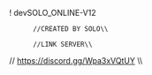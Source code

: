 !                                  devSOLO_ONLINE-V12

          //CREATED BY SOLO\\
       
          //LINK SERVER\\
//  https://discord.gg/Wpa3xVQtUY  \\\

